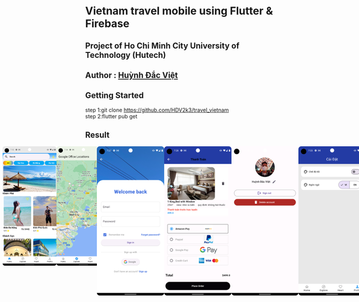 # Vietnam travel mobile using Flutter & Firebase 
## Project of Ho Chi Minh City University of Technology (Hutech) <br>
## Author : <a href="https://www.facebook.com/huynh.viet.7771">Huỳnh Đắc Việt</a>  <br>

## Getting Started
step 1:git clone https://github.com/HDV2k3/travel_vietnam <br>
step 2:flutter pub get  <br>
## Result
<div style="display: flex; flex-wrap: wrap;">
  <div style="width: 55%; display: flex; justify-content: center;">
    <img style="width: 160px; height: 320px;" alt="" src="assets/images/result.png"/>
    <img style="width: 160px; height: 320px;" alt="" src="assets/images/result1.png"/>
    <img style="width: 160px; height: 320px;" alt="" src="assets/images/result2.png"/>
    <img style="width: 160px; height: 320px;" alt="" src="assets/images/result3.png"/>
    <img style="width: 160px; height: 320px;" alt="" src="assets/images/result4.png"/>
  </div>
  <div style="width: 45%; display: flex; justify-content: center;">
    <img style="width: 200px; height: 400px;" alt="" src="assets/images/result4.png"/>
    <img style="width: 200px; height: 400px;" alt="" src="assets/images/result6.png"/>
    <img style="width: 200px; height: 400px;" alt="" src="assets/images/result7.png"/>
    <img style="width: 200px; height: 400px;" alt="" src="assets/images/result8.png"/>
  </div>
</div>



